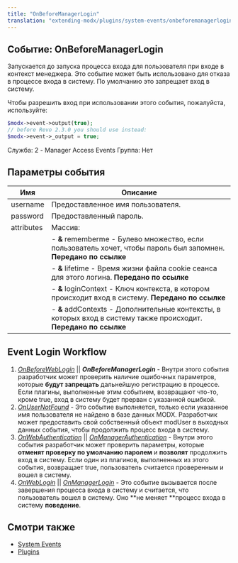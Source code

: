 ```yaml
---
title: "OnBeforeManagerLogin"
translation: "extending-modx/plugins/system-events/onbeforemanagerlogin"
---
```


## Событие: OnBeforeManagerLogin

Запускается до запуска процесса входа для пользователя при входе в контекст менеджера. Это событие может быть использовано для отказа в процессе входа в систему. По умолчанию это запрещает вход в систему.

Чтобы разрешить вход при использовании этого события, пожалуйста, используйте:

``` php
$modx->event->output(true);
// before Revo 2.3.0 you should use instead:
$modx->event->_output = true;
```

Служба: 2 - Manager Access Events
Группа: Нет

## Параметры события

| Имя        | Описание                                                                                                          |
| ---------- | ----------------------------------------------------------------------------------------------------------------- |
| username   | Предоставленное имя пользователя.                                                                                 |
| password   | Предоставленный пароль.                                                                                           |
| attributes | Массив:                                                                                                           |
|            | - **&** rememberme - Булево множество, если пользователь хочет, чтобы пароль был запомнен. **Передано по ссылке** |
|            | - **&** lifetime - Время жизни файла cookie сеанса для этого логина. **Передано по ссылке**                       |
|            | - **&** loginContext - Ключ контекста, в котором происходит вход в систему. **Передано по ссылке**                |
|            | - **&** addContexts - Дополнительные контексты, в которых вход в систему также происходит. **Передано по ссылке** |

## Event Login Workflow

1. _[_OnBeforeWebLogin_](extending-modx/plugins/system-events/onbeforeweblogin)_ || **_OnBeforeManagerLogin_** - Внутри этого события разработчик может проверить наличие ошибочных параметров, которые **будут запрещать** дальнейшую регистрацию в процессе. Если плагины, выполненные этим событием, возвращают что-то, кроме true, вход в систему будет прерван с указанной ошибкой.
2. _[OnUserNotFound](extending-modx/plugins/system-events/onusernotfound)_ - Это событие выполняется, только если указанное имя пользователя не найдено в базе данных MODX. Разработчик может предоставить свой собственный объект modUser в выходных данных события, чтобы продолжить процесс входа в систему.
3. _[OnWebAuthentication](extending-modx/plugins/system-events/onwebauthentication)_ || _[OnManagerAuthentication](hextending-modx/plugins/system-events/onmanagerauthentication)_ - Внутри этого события разработчик может проверить параметры, которые **отменят проверку по умолчанию паролем** и **позволят** продолжить вход в систему. Если один из плагинов, выполненных из этого события, возвращает true, пользователь считается проверенным и вошел в систему.
4. _[OnWebLogin](extending-modx/plugins/system-events/onweblogin)_ || _[OnManagerLogin](extending-modx/plugins/system-events/onmanagerlogin)_ - Это событие вызывается после завершения процесса входа в систему и считается, что пользователь вошел в систему. Оно **не меняет **процесс входа в систему **поведение**.

## Смотри также

- [System Events](extending-modx/plugins/system-events "System Events")
- [Plugins](extending-modx/plugins "Plugins")
